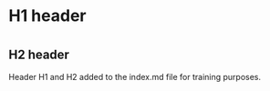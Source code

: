# <h1> H1 header
# <h2> H2 header

Header H1 and H2 added to the index.md file for training purposes.
